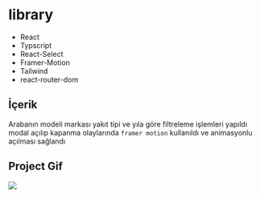 # library

- React
- Typscript
- React-Select
- Framer-Motion
- Tailwind
- react-router-dom

## İçerik

Arabanın modeli markası yakıt tipi ve yıla göre filtreleme işlemleri yapıldı
modal açılıp kapanma olaylarında `framer motion` kullanıldı ve animasyonlu açılması sağlandı

## Project Gif

![](/Ekran-Kaydı-2023-10-14-12.17.52.gif)
